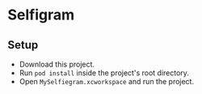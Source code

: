 # Selfigram

## Setup

* Download this project.
* Run `pod install` inside the project's root directory.
* Open `MySelfiegram.xcworkspace` and run the project.